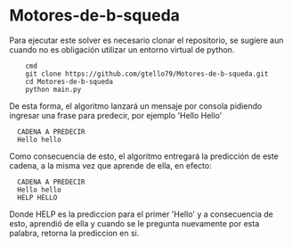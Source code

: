 # Motores-de-b-squeda
Para ejecutar este solver es necesario clonar el repositorio, se sugiere aun cuando no es obligación utilizar un entorno virtual de python.
```
    cmd
    git clone https://github.com/gtello79/Motores-de-b-squeda.git
    cd Motores-de-b-squeda
    python main.py
```
De esta forma, el algoritmo lanzará un mensaje por consola pidiendo ingresar una frase para predecir, por ejemplo 'Hello Hello'
```
  CADENA A PREDECIR
  Hello hello
```
Como consecuencia de esto, el algoritmo entregará la predicción de este cadena, a la misma vez que aprende de ella, en efecto:
```
  CADENA A PREDECIR
  Hello hello
  HELP HELLO
```
Donde HELP es la prediccion para el primer 'Hello' y a consecuencia de esto, aprendió de ella y cuando se le pregunta nuevamente por esta palabra, retorna la prediccion en si.
